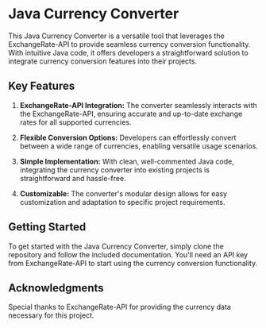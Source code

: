# Java Currency Converter

This Java Currency Converter is a versatile tool that leverages the ExchangeRate-API to provide seamless currency conversion functionality. With intuitive Java code, it offers developers a straightforward solution to integrate currency conversion features into their projects.

## Key Features

1. **ExchangeRate-API Integration:** The converter seamlessly interacts with the ExchangeRate-API, ensuring accurate and up-to-date exchange rates for all supported currencies.

2. **Flexible Conversion Options:** Developers can effortlessly convert between a wide range of currencies, enabling versatile usage scenarios.

3. **Simple Implementation:** With clean, well-commented Java code, integrating the currency converter into existing projects is straightforward and hassle-free.

4. **Customizable:** The converter's modular design allows for easy customization and adaptation to specific project requirements.

## Getting Started

To get started with the Java Currency Converter, simply clone the repository and follow the included documentation. You'll need an API key from ExchangeRate-API to start using the currency conversion functionality.

## Acknowledgments

Special thanks to ExchangeRate-API for providing the currency data necessary for this project.
